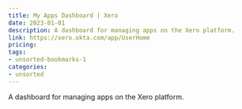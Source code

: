 ```yaml
---
title: My Apps Dashboard | Xero
date: 2023-01-01
description: A dashboard for managing apps on the Xero platform.
link: https://xero.okta.com/app/UserHome
pricing: 
tags: 
- unsorted-bookmarks-1 
categories: 
- unsorted 
---
```


A dashboard for managing apps on the Xero platform.